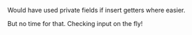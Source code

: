 Would have used private fields if insert getters where easier.

But no time for that.
Checking input on the fly!
